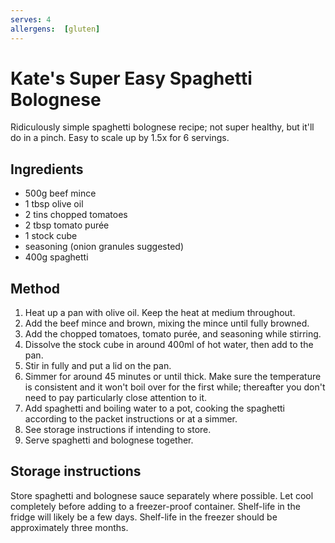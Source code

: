 ```yaml
---
serves: 4
allergens:  [gluten]
---
```


# Kate's Super Easy Spaghetti Bolognese

Ridiculously simple spaghetti bolognese recipe; not super healthy, but it'll do in a pinch. Easy to scale up by 1.5x for 6 servings. 

## Ingredients

 - 500g beef mince
 - 1 tbsp olive oil
 - 2 tins chopped tomatoes
 - 2 tbsp tomato purée
 - 1 stock cube
 - seasoning (onion granules suggested)
 - 400g spaghetti

## Method

1. Heat up a pan with olive oil. Keep the heat at medium throughout. 
2. Add the beef mince and brown, mixing the mince until fully browned. 
3. Add the chopped tomatoes, tomato purée, and seasoning while stirring. 
4. Dissolve the stock cube in around 400ml of hot water, then add to the pan.
5. Stir in fully and put a lid on the pan. 
6. Simmer for around 45 minutes or until thick. Make sure the temperature is consistent and it won't boil over for the first while; thereafter you don't need to pay particularly close attention to it. 
7. Add spaghetti and boiling water to a pot, cooking the spaghetti according to the packet instructions or at a simmer. 
8. See storage instructions if intending to store. 
9. Serve spaghetti and bolognese together. 

## Storage instructions

Store spaghetti and bolognese sauce separately where possible. 
Let cool completely before adding to a freezer-proof container. 
Shelf-life in the fridge will likely be a few days. 
Shelf-life in the freezer should be approximately three months. 
